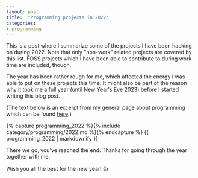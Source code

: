 ```yaml
---
layout: post
title:  "Programming projects in 2022"
categories:
- programming
---
```


This is a post where I summarize some of the projects I have been hacking on during 2022. Note that only "non-work" related projects are covered by this list. FOSS projects which I have been able to contribute to during work time are included, though.

The year has been rather rough for me, which affected the energy I was able to put on these projects this time. It might also be part of the reason why it took me a full year (until New Year's Eve 2023) before I started writing this blog post.

(The text below is an excerpt from my general page about programming which can be found [here](/en/programming).)

{% capture programming_2022 %}{% include category/programming/2022.md %}{% endcapture %}
{{ programming_2022 | markdownify }}

There we go, you've reached the end. Thanks for going through the year together with me.

Wish you all the best for the new year! :thumbsup:
